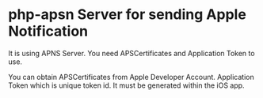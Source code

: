 # php-apsn Server for sending Apple Notification

It is using APNS Server. You need APSCertificates and Application Token to use.

You can obtain APSCertificates from Apple Developer Account. 
Application Token which is unique token id. It must be generated within the iOS app.

